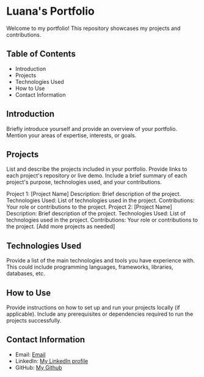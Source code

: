 # Luana's Portfolio

Welcome to my portfolio! This repository showcases my projects and contributions.

## Table of Contents

- Introduction
- Projects
- Technologies Used
- How to Use
- Contact Information

## Introduction

Briefly introduce yourself and provide an overview of your portfolio. Mention your areas of expertise, interests, or goals.

## Projects

List and describe the projects included in your portfolio. Provide links to each project's repository or live demo. Include a brief summary of each project's purpose, technologies used, and your contributions.

Project 1: [Project Name]
Description: Brief description of the project.
Technologies Used: List of technologies used in the project.
Contributions: Your role or contributions to the project.
Project 2: [Project Name]
Description: Brief description of the project.
Technologies Used: List of technologies used in the project.
Contributions: Your role or contributions to the project.
[Add more projects as needed]

## Technologies Used

Provide a list of the main technologies and tools you have experience with. This could include programming languages, frameworks, libraries, databases, etc.

## How to Use

Provide instructions on how to set up and run your projects locally (if applicable). Include any prerequisites or dependencies required to run the projects successfully.

## Contact Information

- Email: [Email](luanahamaishi8@gmail.com)
- LinkedIn: [My LinkedIn profile](www.linkedin.com/in/luanahamaishi)
- GitHub: [My Github](https://github.com/LuanaHamaishi)

<!-- Personal Website/Blog: [Your Website URL] -->
